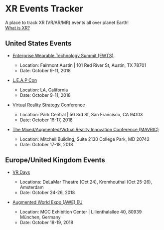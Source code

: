 # XR Events Tracker
A place to track XR (VR/AR/MR) events all over planet Earth!  
[What is XR?](https://medium.com/@northof41/what-really-is-the-difference-between-ar-mr-vr-xr-35bed1da1a4e)

## United States Events
- [Enterprise Wearable Technology Summit (EWTS)](https://brainxchange.io/events/ewts-2018/)
  - Location: Fairmont Austin | 101 Red River St, Austin, TX 78701
  - Date: October 9-11, 2018  
  
- [L.E.A.P Con](https://www.magicleap.com/leapcon)
  - Location: LA, California
  - Date: October 9-11, 2018
  
- [Virtual Reality Strategy Conference](https://greenlightinsights.com/events/vrs-2018/)
  - Location: Park Central | 50 3rd St, San Francisco, CA 94103
  - Date: October 16-17, 2018

- [The Mixed/Augmented/Virtual Reality Innovation Conference (MAVRIC)](https://mavric.umd.edu/mavric-conference-2018)
  - Location: Mitchell Building, Suite 2130 College Park, MD 20742 
  - Date: October 17-18, 2018

## Europe/United Kingdom Events
- [VR Days](http://vrdays.co/)
  - Locations: DeLaMar Theatre (Oct 24), Kromhouthal (Oct 25-26), Amsterdam
  - Date: October 24-26, 2018
  
- [Augmented World Expo (AWE) EU](https://eu.augmentedworldexpo.com/)
  - Location: MOC Exhibition Center | Lilienthalallee 40, 80939 München, Germany
  - Date: October 18-19, 2018

